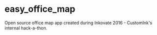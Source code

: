 # easy_office_map
Open source office map app created during Inkovate 2016 - CustomInk's internal hack-a-thon. 
